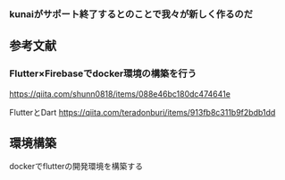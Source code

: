 ### kunaiがサポート終了するとのことで我々が新しく作るのだ
## 参考文献
### Flutter×Firebaseでdocker環境の構築を行う
https://qiita.com/shunn0818/items/088e46bc180dc474641e

FlutterとDart
https://qiita.com/teradonburi/items/913fb8c311b9f2bdb1dd

## 環境構築
dockerでflutterの開発環境を構築する
